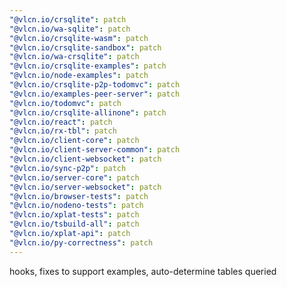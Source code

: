 ```yaml
---
"@vlcn.io/crsqlite": patch
"@vlcn.io/wa-sqlite": patch
"@vlcn.io/crsqlite-wasm": patch
"@vlcn.io/crsqlite-sandbox": patch
"@vlcn.io/wa-crsqlite": patch
"@vlcn.io/crsqlite-examples": patch
"@vlcn.io/node-examples": patch
"@vlcn.io/crsqlite-p2p-todomvc": patch
"@vlcn.io/examples-peer-server": patch
"@vlcn.io/todomvc": patch
"@vlcn.io/crsqlite-allinone": patch
"@vlcn.io/react": patch
"@vlcn.io/rx-tbl": patch
"@vlcn.io/client-core": patch
"@vlcn.io/client-server-common": patch
"@vlcn.io/client-websocket": patch
"@vlcn.io/sync-p2p": patch
"@vlcn.io/server-core": patch
"@vlcn.io/server-websocket": patch
"@vlcn.io/browser-tests": patch
"@vlcn.io/nodeno-tests": patch
"@vlcn.io/xplat-tests": patch
"@vlcn.io/tsbuild-all": patch
"@vlcn.io/xplat-api": patch
"@vlcn.io/py-correctness": patch
---
```


hooks, fixes to support examples, auto-determine tables queried
